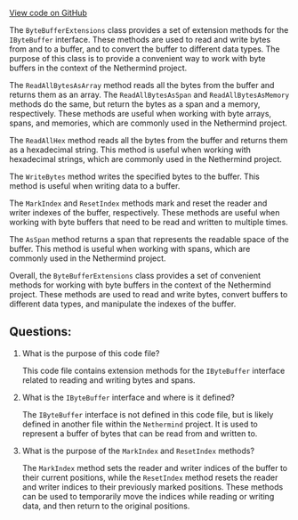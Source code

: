 [View code on GitHub](https://github.com/NethermindEth/nethermind/src/Nethermind/Nethermind.Serialization.Rlp/ByteBufferExtensions.cs)

The `ByteBufferExtensions` class provides a set of extension methods for the `IByteBuffer` interface. These methods are used to read and write bytes from and to a buffer, and to convert the buffer to different data types. The purpose of this class is to provide a convenient way to work with byte buffers in the context of the Nethermind project.

The `ReadAllBytesAsArray` method reads all the bytes from the buffer and returns them as an array. The `ReadAllBytesAsSpan` and `ReadAllBytesAsMemory` methods do the same, but return the bytes as a span and a memory, respectively. These methods are useful when working with byte arrays, spans, and memories, which are commonly used in the Nethermind project.

The `ReadAllHex` method reads all the bytes from the buffer and returns them as a hexadecimal string. This method is useful when working with hexadecimal strings, which are commonly used in the Nethermind project.

The `WriteBytes` method writes the specified bytes to the buffer. This method is useful when writing data to a buffer.

The `MarkIndex` and `ResetIndex` methods mark and reset the reader and writer indexes of the buffer, respectively. These methods are useful when working with byte buffers that need to be read and written to multiple times.

The `AsSpan` method returns a span that represents the readable space of the buffer. This method is useful when working with spans, which are commonly used in the Nethermind project.

Overall, the `ByteBufferExtensions` class provides a set of convenient methods for working with byte buffers in the context of the Nethermind project. These methods are used to read and write bytes, convert buffers to different data types, and manipulate the indexes of the buffer.
## Questions: 
 1. What is the purpose of this code file?
    
    This code file contains extension methods for the `IByteBuffer` interface related to reading and writing bytes and spans.

2. What is the `IByteBuffer` interface and where is it defined?
    
    The `IByteBuffer` interface is not defined in this code file, but is likely defined in another file within the `Nethermind` project. It is used to represent a buffer of bytes that can be read from and written to.

3. What is the purpose of the `MarkIndex` and `ResetIndex` methods?
    
    The `MarkIndex` method sets the reader and writer indices of the buffer to their current positions, while the `ResetIndex` method resets the reader and writer indices to their previously marked positions. These methods can be used to temporarily move the indices while reading or writing data, and then return to the original positions.